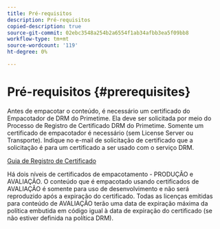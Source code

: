 ```yaml
---
title: Pré-requisitos
description: Pré-requisitos
copied-description: true
source-git-commit: 02ebc3548a254b2a6554f1ab34afbb3ea5f09bb8
workflow-type: tm+mt
source-wordcount: '119'
ht-degree: 0%

---
```


# Pré-requisitos {#prerequisites}

Antes de empacotar o conteúdo, é necessário um certificado do Empacotador de DRM do Primetime. Ela deve ser solicitada por meio do Processo de Registro de Certificado DRM do Primetime. Somente um certificado de empacotador é necessário (sem License Server ou Transporte). Indique no e-mail de solicitação de certificado que a solicitação é para um certificado a ser usado com o serviço DRM.

[Guia de Registro de Certificado](../../digital-rights-management/certificate-enrollment-guide/about-certs.md)

Há dois níveis de certificados de empacotamento - PRODUÇÃO e AVALIAÇÃO. O conteúdo que é empacotado usando certificados de AVALIAÇÃO é somente para uso de desenvolvimento e não será reproduzido após a expiração do certificado. Todas as licenças emitidas para conteúdo de AVALIAÇÃO terão uma data de expiração máxima da política embutida em código igual à data de expiração do certificado (se não estiver definida na política DRM).
